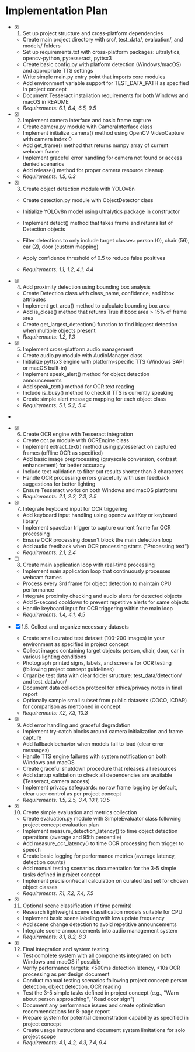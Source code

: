 # Implementation Plan

- [x] 1. Set up project structure and cross-platform dependencies

  - Create main project directory with src/, test_data/, evaluation/, and models/ folders
  - Set up requirements.txt with cross-platform packages: ultralytics, opencv-python, pytesseract, pyttsx3
  - Create basic config.py with platform detection (Windows/macOS) and appropriate TTS settings
  - Write simple main.py entry point that imports core modules
  - Add environment variable support for TEST_DATA_PATH as specified in project concept
  - Document Tesseract installation requirements for both Windows and macOS in README
  - _Requirements: 6.1, 6.4, 6.5, 9.5_

- [x] 2. Implement camera interface and basic frame capture




  - Create camera.py module with CameraInterface class
  - Implement initialize_camera() method using OpenCV VideoCapture with camera index 0
  - Add get_frame() method that returns numpy array of current webcam frame
  - Implement graceful error handling for camera not found or access denied scenarios
  - Add release() method for proper camera resource cleanup
  - _Requirements: 1.5, 6.3_



- [x] 3. Create object detection module with YOLOv8n






  - Create detection.py module with ObjectDetector class
  - Initialize YOLOv8n model using ultralytics package in constructor
  - Implement detect() method that takes frame and returns list of Detection objects
  - Filter detections to only include target classes: person (0), chair (56), car (2), door (custom mapping)


  - Apply confidence threshold of 0.5 to reduce false positives
  - _Requirements: 1.1, 1.2, 4.1, 4.4_

- [x] 4. Add proximity detection using bounding box analysis



  - Create Detection class with class_name, confidence, and bbox attributes
  - Implement get_area() method to calculate bounding box area
  - Add is_close() method that returns True if bbox area > 15% of frame area
  - Create get_largest_detection() function to find biggest detection when multiple objects present
  - _Requirements: 1.2, 1.3_

- [x] 5. Implement cross-platform audio management




  - Create audio.py module with AudioManager class
  - Initialize pyttsx3 engine with platform-specific TTS (Windows SAPI or macOS built-in)
  - Implement speak_alert() method for object detection announcements
  - Add speak_text() method for OCR text reading
  - Include is_busy() method to check if TTS is currently speaking
  - Create simple alert message mapping for each object class
  - _Requirements: 5.1, 5.2, 5.4_
-

- [x] 6. Create OCR engine with Tesseract integration




  - Create ocr.py module with OCREngine class
  - Implement extract_text() method using pytesseract on captured frames (offline OCR as specified)
  - Add basic image preprocessing (grayscale conversion, contrast enhancement) for better accuracy
  - Include text validation to filter out results shorter than 3 characters
  - Handle OCR processing errors gracefully with user feedback suggestions for better lighting
  - Ensure Tesseract works on both Windows and macOS platforms
  - _Requirements: 2.1, 2.2, 2.3, 2.5_

- [x] 7. Integrate keyboard input for OCR triggering





  - Add keyboard input handling using opencv waitKey or keyboard library
  - Implement spacebar trigger to capture current frame for OCR processing
  - Ensure OCR processing doesn't block the main detection loop
  - Add audio feedback when OCR processing starts ("Processing text")
  - _Requirements: 2.1, 2.4_

- [ ] 8. Create main application loop with real-time processing
  - Implement main application loop that continuously processes webcam frames
  - Process every 3rd frame for object detection to maintain CPU performance
  - Integrate proximity checking and audio alerts for detected objects
  - Add 5-second cooldown to prevent repetitive alerts for same objects
  - Handle keyboard input for OCR triggering within the main loop
  - _Requirements: 1.4, 4.1, 4.5_

- [x] 1.5. Collect and organize necessary datasets


  - Create small curated test dataset (100-200 images) in your environment as specified in project concept
  - Collect images containing target objects: person, chair, door, car in various lighting conditions
  - Photograph printed signs, labels, and screens for OCR testing (following project concept guidelines)
  - Organize test data with clear folder structure: test_data/detection/ and test_data/ocr/
  - Document data collection protocol for ethics/privacy notes in final report
  - Optionally sample small subset from public datasets (COCO, ICDAR) for comparison as mentioned in concept
  - _Requirements: 7.2, 7.3, 10.3_

- [x] 9. Add error handling and graceful degradation
  - Implement try-catch blocks around camera initialization and frame capture
  - Add fallback behavior when models fail to load (clear error messages)
  - Handle TTS engine failures with system notification on both Windows and macOS
  - Create graceful shutdown procedure that releases all resources
  - Add startup validation to check all dependencies are available (Tesseract, camera access)
  - Implement privacy safeguards: no raw frame logging by default, clear user control as per project concept
  - _Requirements: 1.5, 2.5, 3.4, 10.1, 10.5_

- [x] 10. Create simple evaluation and metrics collection
  - Create evaluation.py module with SimpleEvaluator class following project concept evaluation plan
  - Implement measure_detection_latency() to time object detection operations (average and 95th percentile)
  - Add measure_ocr_latency() to time OCR processing from trigger to speech
  - Create basic logging for performance metrics (average latency, detection counts)
  - Add manual testing scenarios documentation for the 3-5 simple tasks defined in project concept
  - Implement precision/recall calculation on curated test set for chosen object classes
  - _Requirements: 7.1, 7.2, 7.4, 7.5_

- [x] 11. Optional scene classification (if time permits)
  - Research lightweight scene classification models suitable for CPU
  - Implement basic scene labeling with low update frequency
  - Add scene change detection to avoid repetitive announcements
  - Integrate scene announcements into audio management system
  - _Requirements: 8.1, 8.2, 8.3_

- [x] 12. Final integration and system testing
  - Test complete system with all components integrated on both Windows and macOS if possible
  - Verify performance targets: <500ms detection latency, <10s OCR processing as per design document
  - Conduct manual testing scenarios following project concept: person detection, object detection, OCR reading
  - Test the 3-5 simple tasks defined in project concept (e.g., "Warn about person approaching", "Read door sign")
  - Document any performance issues and create optimization recommendations for 8-page report
  - Prepare system for potential demonstration capability as specified in project concept
  - Create usage instructions and document system limitations for solo project scope
  - _Requirements: 4.1, 4.2, 4.3, 7.4, 9.4_